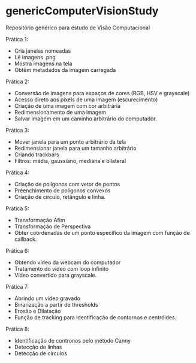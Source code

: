 # genericComputerVisionStudy
Repositório genérico para estudo de Visão Computacional

Prática 1:
- Cria janelas nomeadas
- Lê imagens .png
- Mostra imagens na tela
- Obtém metadados da imagem carregada

Prática 2:
- Conversão de imagens para espaços de cores (RGB, HSV e grayscale)
- Acesso direto aos pixels de uma imagem (escurecimento)
- Criação de uma imagem com cor arbitrária
- Redimensionamento de uma imagem
- Salvar imagem em um caminho arbitrário do computador.

Prática 3:
- Mover janela para um ponto arbitrário da tela
- Redimensionar janela para um tamanho arbitrário
- Criando trackbars
- Filtros: média, gaussiano, mediana e bilateral

Prática 4:
- Criação de polígonos com vetor de pontos
- Preenchimento de polígonos convexos
- Criação de círculo, retângulo e linha.

Prática 5:
- Transformação Afim
- Transformação de Perspectiva
- Obter coordenadas de um ponto específico da imagem com função de callback.

Prática 6:
- Obtendo vídeo da webcam do computador
- Tratamento do vídeo com loop infinito
- Vídeo convertido para grayscale.

Prática 7:
- Abrindo um vídeo gravado
- Binarização a partir de thresholds
- Erosão e Dilatação
- Função de tracking para identificação de contornos e centróides.

Prática 8:
- Identificação de contronos pelo método Canny
- Detecção de linhas
- Detecção de círculos